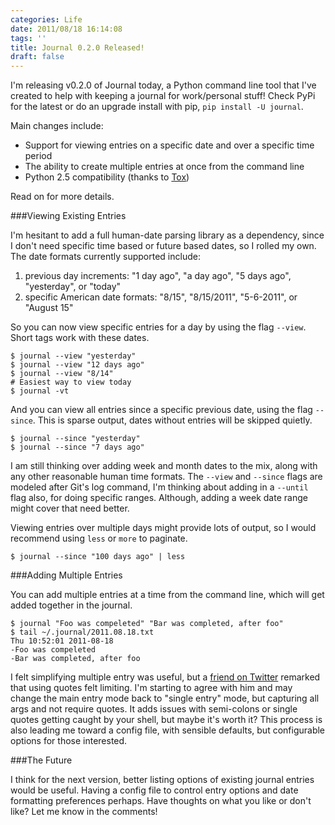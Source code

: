 ```yaml
---
categories: Life
date: 2011/08/18 16:14:08
tags: ''
title: Journal 0.2.0 Released!
draft: false
---
```


I'm releasing v0.2.0 of Journal today, a Python command line tool that I've
created to help with keeping a journal for work/personal stuff! Check PyPi for
the latest or do an upgrade install with pip, `pip install -U journal`.

Main changes include:

* Support for viewing entries on a specific date and over a specific time period
* The ability to create multiple entries at once from the command line
* Python 2.5 compatibility (thanks to [Tox][3])

Read on for more details.

###Viewing Existing Entries

I'm hesitant to add a full human-date parsing library as a dependency, since
I don't need specific time based or future based dates, so I rolled my own. The
date formats currently supported include:

1. previous day increments: "1 day ago", "a day ago", "5 days ago", "yesterday",
or "today"
2. specific American date formats: "8/15", "8/15/2011", "5-6-2011", or "August
15"

So you can now view specific entries for a day by using the flag `--view`.
Short tags work with these dates.

    $ journal --view "yesterday"
    $ journal --view "12 days ago"
    $ journal --view "8/14"
    # Easiest way to view today
    $ journal -vt

And you can view all entries since a specific previous date, using the flag
`--since`. This is sparse output, dates without entries will be skipped
quietly.

    $ journal --since "yesterday"
    $ journal --since "7 days ago"

I am still thinking over adding week and month dates to the mix, along with
any other reasonable human time formats. The `--view` and `--since` flags
are modeled after Git's log command, I'm thinking about adding in a
`--until` flag also, for doing specific ranges. Although, adding a week date
range might cover that need better.

Viewing entries over multiple days might provide lots of output, so I would
recommend using `less` or `more` to paginate.

    $ journal --since "100 days ago" | less

###Adding Multiple Entries

You can add multiple entries at a time from the command line, which will get
added together in the journal.

    $ journal "Foo was compeleted" "Bar was completed, after foo"
    $ tail ~/.journal/2011.08.18.txt
    Thu 10:52:01 2011-08-18
    -Foo was compeleted
    -Bar was completed, after foo

I felt simplifying multiple entry was useful, but a [friend on Twitter][2]
remarked that using quotes felt limiting. I'm starting to agree with him and
may change the main entry mode back to "single entry" mode, but capturing all
args and not require quotes. It adds issues with semi-colons or single
quotes getting caught by your shell, but maybe it's worth it? This process is
also leading me toward a config file, with sensible defaults, but configurable
options for those interested.

###The Future

I think for the next version, better listing options of existing journal
entries would be useful. Having a config file to control entry options and date
formatting preferences perhaps. Have thoughts on what you like or don't like?
Let me know in the comments!

[1]: /2011/08/16/journaling
[2]: https://twitter.com/electroly/status/104205241360199680
[3]: http://pypi.python.org/pypi/tox
